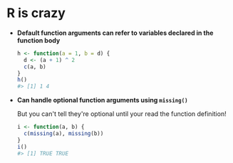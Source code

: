 R is crazy
==========

*   **Default function arguments can refer to variables declared in the function body**
    ```r
    h <- function(a = 1, b = d) {
      d <- (a + 1) ^ 2
      c(a, b)
    }
    h()
    #> [1] 1 4
    ```
    
*   **Can handle optional function arguments using `missing()`**

    But you can't tell they're optional until your read the function definition!
    ```r
    i <- function(a, b) {
      c(missing(a), missing(b))
    }
    i()
    #> [1] TRUE TRUE
    ```

